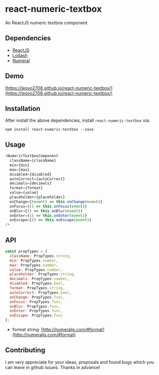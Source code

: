 # react-numeric-textbox

An ReactJS numeric textbox component

## Dependencies

* [ReactJS](https://reactjs.org/)
* [Lodash](https://lodash.com)
* [Numeral](http://numeraljs.com)

## Demo

[https://leovo2708.github.io/react-numeric-textbox/](https://leovo2708.github.io/react-numeric-textbox/)

## Installation

After install the above dependencies, install `react-numeric-textbox` via:
```shell
npm install react-numeric-textbox --save
```

## Usage

```js
<NumericTextboxComponent
  className={className}
  min={min}
  max={max}
  disabled={disabled}
  autoCorrect={autoCorrect}
  decimals={decimals}
  format={format}
  value={value}
  placeholder={placeholder}
  onChange={(event) => this.onChange(event)}
  onFocus={() => this.onFocus(event)}
  onBlur={() => this.onBlur(event)}
  onEnter={() => this.onEnter(event)}
  onEscape={() => this.onEscape(event)}
/>
```

## API
```js
const propTypes = {
  className: PropTypes.string,
  min: PropTypes.number,
  max: PropTypes.number,
  value: PropTypes.number,
  placeholder: PropTypes.string,
  decimals: PropTypes.number,
  disabled: PropTypes.bool,
  format: PropTypes.string,
  autoCorrect: PropTypes.bool,
  onChange: PropTypes.func,
  onFocus: PropTypes.func,
  onBlur: PropTypes.func,
  onEnter: PropTypes.func,
  onEscape: PropTypes.func
};
```

* format string: [http://numeraljs.com/#format](http://numeraljs.com/#format)

## Contributing

I am very appreciate for your ideas, proposals and found bugs which you can leave in github issues. Thanks in advance!